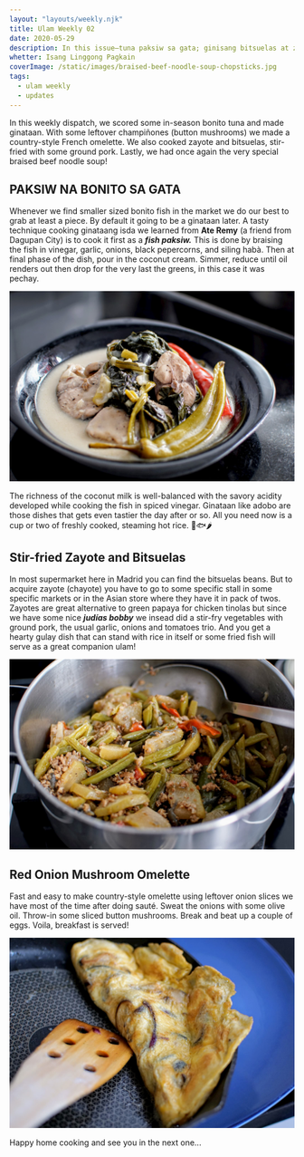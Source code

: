 ```yaml
---
layout: "layouts/weekly.njk"
title: Ulam Weekly 02
date: 2020-05-29
description: In this issue—tuna paksiw sa gata; ginisang bitsuelas at zayote; red onion mushroom omellete .
whetter: Isang Linggong Pagkain
coverImage: /static/images/braised-beef-noodle-soup-chopsticks.jpg
tags:
  - ulam weekly
  - updates
---
```


In this weekly dispatch, we scored some in-season bonito tuna and made ginataan. With some leftover champiñones (button mushrooms) we made a country-style French omelette. We also cooked zayote and bitsuelas, stir-fried with some ground pork. Lastly, we had once again the very special braised beef noodle soup!

## PAKSIW NA BONITO SA GATA

Whenever we find smaller sized bonito fish in the market we do our best to grab at least a piece. By default it going to be a ginataan later. A tasty technique cooking ginataang isda we learned from **Ate Remy** (a friend from Dagupan City) is to cook it first as a ***fish paksiw.*** This is done by braising the fish in vinegar, garlic, onions, black pepercorns, and siling habà. Then at final phase of the dish, pour in the coconut cream. Simmer, reduce until oil renders out then drop for the very last the greens, in this case it was pechay.

![Bonito fish slices cooked in coconut milk](/static/images/bonito-gata-plate.jpg)

The richness of the coconut milk is well-balanced with the savory acidity developed while cooking the fish in spiced vinegar. Ginataan like adobo are those dishes that gets even tastier the day after or so. All you need now is a cup or two of freshly cooked, steaming hot rice. 🍚🐟🌶

## Stir-fried Zayote and Bitsuelas

In most supermarket here in Madrid you can find the bitsuelas beans. But to acquire zayote (chayote) you have to go to some specific stall in some specific markets or in the Asian store where they have it in pack of twos. Zayotes are great alternative to green papaya for chicken tinolas but since we have some nice ***judías bobby*** we insead did a stir-fry vegetables with ground pork, the usual garlic, onions and tomatoes trio. And you get a hearty gulay dish that can stand with rice in itself or some fried fish will serve as a great companion ulam!

![Stir-fried chayote, beans baby with ground pork in a pan](/static/images/ginisang-beans-zayote.jpg)

## Red Onion Mushroom Omelette
Fast and easy to make country-style omelette using leftover onion slices we have most of the time after doing sauté. Sweat the onions with some olive oil. Throw-in some sliced button mushrooms. Break and beat up a couple of eggs. Voila, breakfast is served!

![Red onion omelette in a skillet pan](/static/images/red-onion-omelette.jpg)

Happy home cooking and see you in the next one...
